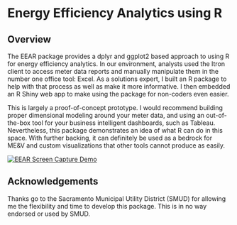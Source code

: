 Energy Efficiency Analytics using R
===================================

Overview
--------
The EEAR package provides a dplyr and ggplot2 based approach to using R for energy efficiency analytics. In our environment, analysts used the Itron client to access meter data reports and manually manipulate them in the number one office tool: Excel. As a solutions expert, I built an R package to help with that process as well as make it more informative. I then embedded an R Shiny web app to make using the package for non-coders even easier. 

This is largely a proof-of-concept prototype. I would recommend building proper dimensional modeling around your meter data, and using an out-of-the-box tool for your business intelligent dashboards, such as Tableau. Nevertheless, this package demonstrates an idea of what R can do in this space. With further backing, it can definitely be used as a bedrock for ME&V and custom visualizations that other tools cannot produce as easily. 

[![EEAR Screen Capture Demo](http://img.youtube.com/vi/O4Sb7VrLIQg/0.jpg)](http://www.youtube.com/watch?v=O4Sb7VrLIQg)

Acknowledgements
----------------
Thanks go to the Sacramento Municipal Utility District (SMUD) for allowing me the flexibility and time to develop this package. This is in no way endorsed or used by SMUD. 



